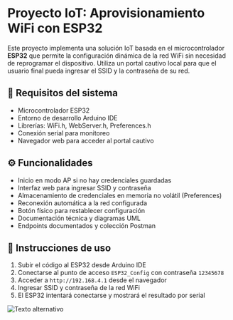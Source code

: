 # Proyecto IoT: Aprovisionamiento WiFi con ESP32

Este proyecto implementa una solución IoT basada en el microcontrolador **ESP32** que permite la configuración dinámica de la red WiFi sin necesidad de reprogramar el dispositivo. Utiliza un portal cautivo local para que el usuario final pueda ingresar el SSID y la contraseña de su red.

## 🧰 Requisitos del sistema

- Microcontrolador ESP32
- Entorno de desarrollo Arduino IDE
- Librerías: WiFi.h, WebServer.h, Preferences.h
- Conexión serial para monitoreo
- Navegador web para acceder al portal cautivo

## ⚙️ Funcionalidades

- Inicio en modo AP si no hay credenciales guardadas
- Interfaz web para ingresar SSID y contraseña
- Almacenamiento de credenciales en memoria no volátil (Preferences)
- Reconexión automática a la red configurada
- Botón físico para restablecer configuración
- Documentación técnica y diagramas UML
- Endpoints documentados y colección Postman

## 🚀 Instrucciones de uso

1. Subir el código al ESP32 desde Arduino IDE
2. Conectarse al punto de acceso `ESP32_Config` con contraseña `12345678`
3. Acceder a `http://192.168.4.1` desde el navegador
4. Ingresar SSID y contraseña de la red WiFi
5. El ESP32 intentará conectarse y mostrará el resultado por serial

![Texto alternativo](/Untitled)


